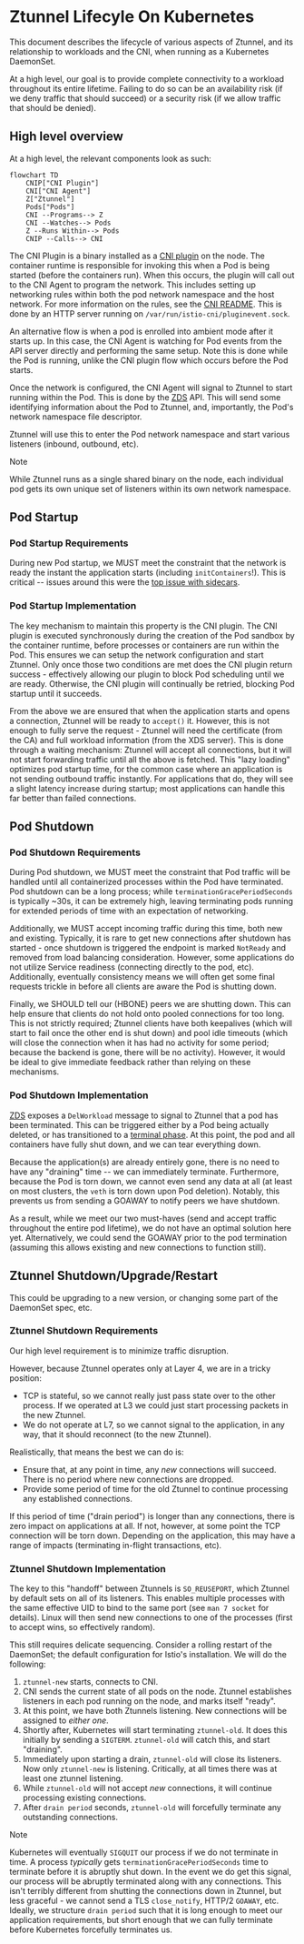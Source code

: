 # Ztunnel Lifecyle On Kubernetes

This document describes the lifecycle of various aspects of Ztunnel, and its relationship to workloads and the CNI, when running
as a Kubernetes DaemonSet.

At a high level, our goal is to provide complete connectivity to a workload throughout its entire lifetime.
Failing to do so can be an availability risk (if we deny traffic that should succeed) or a security risk (if we allow traffic that should be denied).

## High level overview

At a high level, the relevant components look as such:

```mermaid
flowchart TD
    CNIP["CNI Plugin"]
    CNI["CNI Agent"]
    Z["Ztunnel"]
    Pods["Pods"]
    CNI --Programs--> Z
    CNI --Watches--> Pods
    Z --Runs Within--> Pods
    CNIP --Calls--> CNI
```

The CNI Plugin is a binary installed as a [CNI plugin](https://kubernetes.io/docs/concepts/extend-kubernetes/compute-storage-net/network-plugins/) on the node.
The container runtime is responsible for invoking this when a Pod is being started (before the containers run).
When this occurs, the plugin will call out to the CNI Agent to program the network.
This includes setting up networking rules within both the pod network namespace and the host network.
For more information on the rules, see the [CNI README](../../cni/README.md).
This is done by an HTTP server running on `/var/run/istio-cni/pluginevent.sock`.

An alternative flow is when a pod is enrolled into ambient mode after it starts up.
In this case, the CNI Agent is watching for Pod events from the API server directly and performing the same setup.
Note this is done while the Pod is running, unlike the CNI plugin flow which occurs before the Pod starts.

Once the network is configured, the CNI Agent will signal to Ztunnel to start running within the Pod.
This is done by the [ZDS](../../pkg/zdsapi/zds.proto) API.
This will send some identifying information about the Pod to Ztunnel, and, importantly, the Pod's network namespace file descriptor.

Ztunnel will use this to enter the Pod network namespace and start various listeners (inbound, outbound, etc).

> [!NOTE]
> While Ztunnel runs as a single shared binary on the node, each individual pod gets its own unique set of listeners within its own network namespace.

## Pod Startup

### Pod Startup Requirements

During new Pod startup, we MUST meet the constraint that the network is ready the instant the application starts (including `initContainers`!).
This is critical -- issues around this were the [top issue with sidecars](https://github.com/istio/istio/issues/11130).

### Pod Startup Implementation

The key mechanism to maintain this property is the CNI plugin.
The CNI plugin is executed synchronously  during the creation of the Pod sandbox by the container runtime, before processes or containers are run within the Pod.
This ensures we can setup the network configuration and start Ztunnel.
Only once those two conditions are met does the CNI plugin return success - effectively allowing our plugin to block Pod scheduling until we are ready.
Otherwise, the CNI plugin will continually be retried, blocking Pod startup until it succeeds.

From the above we are ensured that when the application starts and opens a connection, Ztunnel will be ready to `accept()` it.
However, this is not enough to fully serve the request - Ztunnel will need the certificate (from the CA) and full workload information (from the XDS server).
This is done through a waiting mechanism: Ztunnel will accept all connections, but it will not start forwarding traffic until all the above is fetched.
This "lazy loading" optimizes pod startup time, for the common case where an application is not sending outbound traffic instantly.
For applications that do, they will see a slight latency increase during startup; most applications can handle this far better than failed connections.

## Pod Shutdown

### Pod Shutdown Requirements

During Pod shutdown, we MUST meet the constraint that Pod traffic will be handled until all containerized processes within the Pod have terminated.
Pod shutdown can be a long process; while `terminationGracePeriodSeconds` is typically ~30s, it can be extremely high, leaving terminating pods running for extended periods of time with an expectation of networking.

Additionally, we MUST accept incoming traffic during this time, both new and existing.
Typically, it is rare to get new connections after shutdown has started - once shutdown is triggered the endpoint is marked `NotReady` and removed from load balancing consideration.
However, some applications do not utilize Service readiness (connecting directly to the pod, etc).
Additionally, eventually consistency means we will often get some final requests trickle in before all clients are aware the Pod is shutting down.

Finally, we SHOULD tell our (HBONE) peers we are shutting down.
This can help ensure that clients do not hold onto pooled connections for too long.
This is not strictly required; Ztunnel clients have both keepalives (which will start to fail once the other end is shut down) and pool idle timeouts (which will close the connection when it has had no activity for some period; because the backend is gone, there will be no activity).
However, it would be ideal to give immediate feedback rather than relying on these mechanisms.

### Pod Shutdown Implementation

[ZDS](../../pkg/zdsapi/zds.proto) exposes a `DelWorkload` message to signal to Ztunnel that a pod has been terminated.
This can be triggered either by a Pod being actually deleted, or has transitioned to a [terminal phase](https://kubernetes.io/docs/concepts/workloads/pods/pod-lifecycle/).
At this point, the pod and all containers have fully shut down, and we can tear everything down.

Because the application(s) are already entirely gone, there is no need to have any "draining" time -- we can immediately terminate.
Furthermore, because the Pod is torn down, we cannot even send any data at all (at least on most clusters, the `veth` is torn down upon Pod deletion).
Notably, this prevents us from sending a GOAWAY to notify peers we have shutdown.

As a result, while we meet our two must-haves (send and accept traffic throughout the entire pod lifetime), we do not have an optimal solution here yet.
Alternatively, we could send the GOAWAY prior to the pod termination (assuming this allows existing and new connections to function still).

## Ztunnel Shutdown/Upgrade/Restart

This could be upgrading to a new version, or changing some part of the DaemonSet spec, etc.

### Ztunnel Shutdown Requirements

Our high level requirement is to minimize traffic disruption.

However, because Ztunnel operates only at Layer 4, we are in a tricky position:
* TCP is stateful, so we cannot really just pass state over to the other process.
  If we operated at L3 we could just start processing packets in the new Ztunnel.
* We do not operate at L7, so we cannot signal to the application, in any way, that it should reconnect (to the new Ztunnel).

Realistically, that means the best we can do is:
* Ensure that, at any point in time, any _new_ connections will succeed. There is no period where new connections are dropped.
* Provide some period of time for the old Ztunnel to continue processing any established connections.

If this period of time ("drain period") is longer than any connections, there is zero impact on applications at all.
If not, however, at some point the TCP connection will be torn down.
Depending on the application, this may have a range of impacts (terminating in-flight transactions, etc).

### Ztunnel Shutdown Implementation

The key to this "handoff" between Ztunnels is `SO_REUSEPORT`, which Ztunnel by default sets on all of its listeners.
This enables multiple processes with the same effective UID to bind to the same port (see `man 7 socket` for details).
Linux will then send new connections to one of the processes (first to accept wins, so effectively random).

This still requires delicate sequencing.
Consider a rolling restart of the DaemonSet; the default configuration for Istio's installation.
We will do the following:

1. `ztunnel-new` starts, connects to CNI.
1. CNI sends the current state of all pods on the node. Ztunnel establishes listeners in each pod running on the node, and marks itself "ready".
1. At this point, we have both Ztunnels listening. New connections will be assigned to _either one_.
1. Shortly after, Kubernetes will start terminating `ztunnel-old`. It does this initially by sending a `SIGTERM`. `ztunnel-old` will catch this, and start "draining".
1. Immediately upon starting a drain, `ztunnel-old` will close its listeners. Now only `ztunnel-new` is listening. Critically, at all times there was at least one ztunnel listening.
1. While `ztunnel-old` will not accept *new* connections, it will continue processing existing connections.
1. After `drain period` seconds, `ztunnel-old` will forcefully terminate any outstanding connections.

> [!NOTE]
> Kubernetes will eventually `SIGQUIT` our process if we do not terminate in time.
> A process *typically* gets `terminationGracePeriodSeconds` time to terminate before it is abruptly shut down.
> In the event we do get this signal, our process will be abruptly terminated along with any connections.
> This isn't terribly different from shutting the connections down in Ztunnel, but less graceful - we cannot send a TLS `close_notify`, HTTP/2 `GOAWAY`, etc.
> Ideally, we structure `drain period` such that it is long enough to meet our application requirements, but short enough that we can fully terminate
> before Kubernetes forcefully terminates us.
